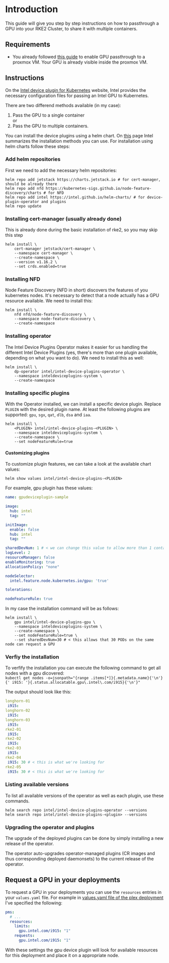 # Introduction

This guide will give you step by step instructions on how to passthrough a GPU into your RKE2 Cluster, to share it with multiple containers.

## Requirements

* You already followed [this guide](../../GPU%20Passthrough/Readme.md) to enable GPU passthrough to a proxmox VM. Your GPU is already visible inside the proxmox VM.

## Instructions

On the [Intel device plugin for Kubernetes](https://intel.github.io/intel-device-plugins-for-kubernetes/cmd/gpu_plugin/README.html) website, Intel provides the necessary configuration files for passing an Intel GPU to Kubernetes.  

There are two differend methods available (in my case):

1. Pass the GPU to a single container  
    or
2. Pass the GPU to multiple containers.

You can install the device plugins using a helm chart. On [this](https://intel.github.io/intel-device-plugins-for-kubernetes/INSTALL.html) page Intel summarizes the installation methods you can use. For installation using helm charts follow these steps:

### Add helm repositories

First we need to add the necessary helm repositories:

```shell
helm repo add jetstack https://charts.jetstack.io # for cert-manager, should be already there
helm repo add nfd https://kubernetes-sigs.github.io/node-feature-discovery/charts # for NFD
helm repo add intel https://intel.github.io/helm-charts/ # for device-plugin-operator and plugins
helm repo update
```

### Installing cert-manager (usually already done)

This is already done during the basic installation of rke2, so you may skip this step

```shell
helm install \
    cert-manager jetstack/cert-manager \
    --namespace cert-manager \
    --create-namespace \
    --version v1.16.2 \
    --set crds.enabled=true
```

### Installing NFD

Node Feature Discovery (NFD in short) discovers the features of you kubernetes nodes. It's necessary to detect that a node actually has a GPU resource available. We need to install this:

```shell
helm install \
    nfd nfd/node-feature-discovery \
    --namespace node-feature-discovery \
    --create-namespace
```

### Installing operator

The Intel Device Plugins Operator makes it easier for us handling the different Intel Device Plugins (yes, there's more than one plugin available, depending on what you want to do). We need to install this as well:

```shell
helm install \
    dp-operator intel/intel-device-plugins-operator \
    --namespace inteldeviceplugins-system \
    --create-namespace
```

### Installing specific plugins

With the Operator installed, we can install a specific device plugin. Replace `PLUGIN` with the desired plugin name. At least the following plugins are supported: `gpu`, `sgx`, `qat`, `dlb`, `dsa` and `iaa`.

```shell
helm install \
    <PLUGIN> intel/intel-device-plugins-<PLUGIN> \
    --namespace inteldeviceplugins-system \
    --create-namespace \
    --set nodeFeatureRule=true
```

#### Customizing plugins

To customize plugin features, we can take a look at the available chart values:

```shell
helm show values intel/intel-device-plugins-<PLUGIN>
```

For example, gpu plugin has these values:

```yaml
name: gpudeviceplugin-sample

image:
  hub: intel
  tag: ""

initImage:
  enable: false
  hub: intel
  tag: ""

sharedDevNum: 1 # < we can change this value to allow more than 1 container using the gpu at the same time
logLevel: 2
resourceManager: false
enableMonitoring: true
allocationPolicy: "none"

nodeSelector:
  intel.feature.node.kubernetes.io/gpu: 'true'

tolerations:

nodeFeatureRule: true
```

In my case the installation command will be as follows:

```shell
helm install \
    gpu intel/intel-device-plugins-gpu \
    --namespace inteldeviceplugins-system \
    --create-namespace \
    --set nodeFeatureRule=true \
    --set sharedDevNum=30 # < this allows that 30 PODs on the same node can request a GPU
```

### Verfiy the installation

To verfify the installation you can execute the following command to get all nodes with a gpu dicovered:  
`kubectl get nodes -o=jsonpath="{range .items[*]}{.metadata.name}{'\n'}{' i915: '}{.status.allocatable.gpu\.intel\.com/i915}{'\n'}"`

The output should look like this:

```yaml
longhorn-01
 i915:
longhorn-02
 i915:
longhorn-03
 i915:
rke2-01
 i915:
rke2-02
 i915:
rke2-03
 i915:
rke2-04
 i915: 30 # < this is what we're looking for
rke2-05
 i915: 30 # < this is what we're looking for
```

### Listing available versions

To list all available versions of the operator as well as each plugin, use these commands.

```shell
helm search repo intel/intel-device-plugins-operator --versions
helm search repo intel/intel-device-plugins-<plugin> --versions
```

### Upgrading the operator and plugins

The upgrade of the deployed plugins can be done by simply installing a new release of the operator.

The operator auto-upgrades operator-managed plugins (CR images and thus corresponding deployed daemonsets) to the current release of the operator.

## Request a GPU in your deployments

To request a GPU in your deployments you can use the `resources` entries in your `values.yaml` file. For example in [values.yaml file of the plex deployment](../GitOps/Plex%20Media%20Server/values.yaml) I've specified the following:

```yaml
pms:
  # ...
  resources:
    limits:
      gpu.intel.com/i915: "1"
    requests:
      gpu.intel.com/i915: "1"
```

With these settings the gpu device plugin will look for available resources for this deployment and place it on a appropriate node.
